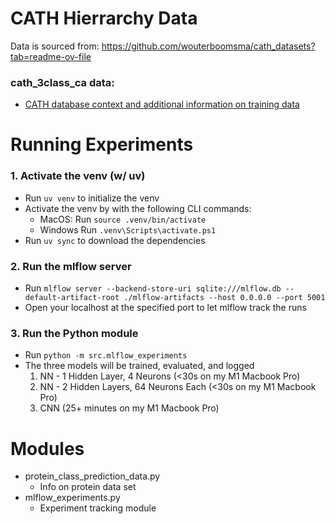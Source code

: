 # CATH Hierrarchy Data
Data is sourced from: https://github.com/wouterboomsma/cath_datasets?tab=readme-ov-file

### cath_3class_ca data:
- [CATH database context and additional information on training data](https://github.com/jairus-m/cath_classification_cnn/blob/main/src/README.md)


# Running Experiments

### 1. Activate the venv (w/ uv)
- Run `uv venv` to initialize the venv
- Activate the venv by with the following CLI commands:
    - MacOS: Run `source .venv/bin/activate`
    - Windows Run `.venv\Scripts\activate.ps1` 
- Run `uv sync` to download the dependencies

### 2. Run the mlflow server
- Run `mlflow server --backend-store-uri sqlite:///mlflow.db --default-artifact-root ./mlflow-artifacts --host 0.0.0.0 --port 5001`
- Open your localhost at the specified port to let mlflow track the runs

### 3. Run the Python module
- Run `python -m src.mlflow_experiments`
- The three models will be trained, evaluated, and logged
    1. NN - 1 Hidden Layer, 4 Neurons (<30s on my M1 Macbook Pro)
    2. NN - 2 Hidden Layers, 64 Neurons Each (<30s on my M1 Macbook Pro)
    3. CNN (25+ minutes on my M1 Macbook Pro)


# Modules
- protein_class_prediction_data.py
  - Info on protein data set
- mlflow_experiments.py
  - Experiment tracking module
